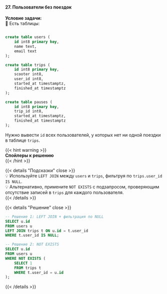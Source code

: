 #### 27. Пользователи без поездок

**Условие задачи:**  
📌 Есть таблицы:  

```sql

create table users (
    id int8 primary key,
    name text,
    email text
);

create table trips (
    id int8 primary key,
    scooter int8,
    user_id int8,
    started_at timestamptz,
    finished_at timestamptz
);

create table pauses (
    id int8 primary key,
    trip_id int8,
    started_at timestamptz,
    finished_at timestamptz
);

```

Нужно вывести `id` всех пользователей, у которых нет ни одной поездки в таблице `trips`.

{{< hint warning >}}  
**Спойлеры к решению**  
{{< /hint >}}

{{< details "Подсказки" close >}}  
💡 Используйте `LEFT JOIN` между `users` и `trips`, фильтруя по `trips.user_id IS NULL`.  
💡 Альтернативно, примените `NOT EXISTS` с подзапросом, проверяющим отсутствие записей в `trips` для каждого пользователя.  
{{< /details >}}

{{< details "Решение" close >}}
```sql
-- Решение 1: LEFT JOIN + фильтрация по NULL
SELECT u.id
FROM users u
LEFT JOIN trips t ON u.id = t.user_id
WHERE t.user_id IS NULL;

-- Решение 2: NOT EXISTS
SELECT u.id
FROM users u
WHERE NOT EXISTS (
    SELECT 1
    FROM trips t
    WHERE t.user_id = u.id
);
```

{{< /details >}}
